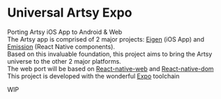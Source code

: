 # Universal Artsy Expo
Porting Artsy iOS App to Android &amp; Web<br/>
The Artsy app is comprised of 2 major projects: [Eigen](https://github.com/artsy/eigen) (iOS App)
and [Emission](https://github.com/artsy/emission) (React Native components).<br/>
Based on this invaluable foundation, this project aims to bring the Artsy universe to the other 2 major platforms.<br/>
The web port will be based on [React-native-web](https://github.com/necolas/react-native-web)
and [React-native-dom](https://github.com/vincentriemer/react-native-dom)<br/>
This project is developed with the wonderful [Expo](https://expo.io/) toolchain<br/>

WIP


